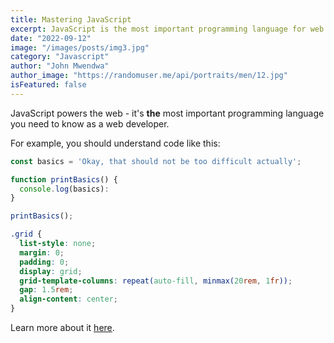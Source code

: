 ```yaml
---
title: Mastering JavaScript
excerpt: JavaScript is the most important programming language for web development. You probably don't know it well enough!
date: "2022-09-12"
image: "/images/posts/img3.jpg"
category: "Javascript"
author: "John Mwendwa"
author_image: "https://randomuser.me/api/portraits/men/12.jpg"
isFeatured: false
---
```


JavaScript powers the web - it's **the** most important programming language you need to know as a web developer.

For example, you should understand code like this:

```js
const basics = 'Okay, that should not be too difficult actually';

function printBasics() {
  console.log(basics):
}

printBasics();
```

```css
.grid {
  list-style: none;
  margin: 0;
  padding: 0;
  display: grid;
  grid-template-columns: repeat(auto-fill, minmax(20rem, 1fr));
  gap: 1.5rem;
  align-content: center;
}
```

Learn more about it [here](https://academind.com).
